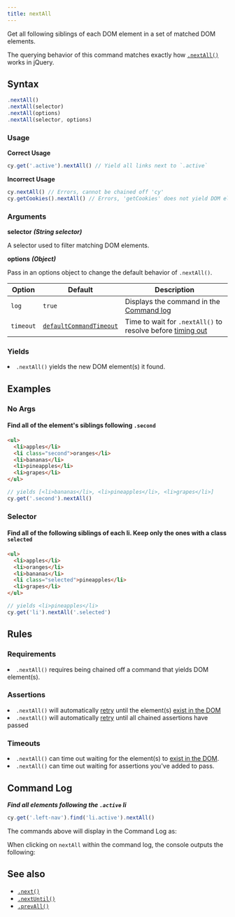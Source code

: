 ```yaml
---
title: nextAll
---
```


Get all following siblings of each DOM element in a set of matched DOM elements.

<Alert type="info">

The querying behavior of this command matches exactly how
[`.nextAll()`](http://api.jquery.com/nextAll) works in jQuery.

</Alert>

## Syntax

```javascript
.nextAll()
.nextAll(selector)
.nextAll(options)
.nextAll(selector, options)
```

### Usage

**<Icon name="check-circle" color="green"></Icon> Correct Usage**

```javascript
cy.get('.active').nextAll() // Yield all links next to `.active`
```

**<Icon name="exclamation-triangle" color="red"></Icon> Incorrect Usage**

```javascript
cy.nextAll() // Errors, cannot be chained off 'cy'
cy.getCookies().nextAll() // Errors, 'getCookies' does not yield DOM element
```

### Arguments

**<Icon name="angle-right"></Icon> selector** **_(String selector)_**

A selector used to filter matching DOM elements.

**<Icon name="angle-right"></Icon> options** **_(Object)_**

Pass in an options object to change the default behavior of `.nextAll()`.

| Option    | Default                                                              | Description                                                                              |
| --------- | -------------------------------------------------------------------- | ---------------------------------------------------------------------------------------- |
| `log`     | `true`                                                               | Displays the command in the [Command log](/guides/core-concepts/test-runner#Command-Log) |
| `timeout` | [`defaultCommandTimeout`](/guides/references/configuration#Timeouts) | Time to wait for `.nextAll()` to resolve before [timing out](#Timeouts)                  |

### Yields [<Icon name="question-circle"/>](/guides/core-concepts/introduction-to-cypress#Subject-Management)

<List><li>`.nextAll()` yields the new DOM element(s) it found.</li></List>

## Examples

### No Args

#### Find all of the element's siblings following `.second`

```html
<ul>
  <li>apples</li>
  <li class="second">oranges</li>
  <li>bananas</li>
  <li>pineapples</li>
  <li>grapes</li>
</ul>
```

```javascript
// yields [<li>bananas</li>, <li>pineapples</li>, <li>grapes</li>]
cy.get('.second').nextAll()
```

### Selector

#### Find all of the following siblings of each li. Keep only the ones with a class `selected`

```html
<ul>
  <li>apples</li>
  <li>oranges</li>
  <li>bananas</li>
  <li class="selected">pineapples</li>
  <li>grapes</li>
</ul>
```

```javascript
// yields <li>pineapples</li>
cy.get('li').nextAll('.selected')
```

## Rules

### Requirements [<Icon name="question-circle"/>](/guides/core-concepts/introduction-to-cypress#Chains-of-Commands)

<List><li>`.nextAll()` requires being chained off a command that yields DOM
element(s).</li></List>

### Assertions [<Icon name="question-circle"/>](/guides/core-concepts/introduction-to-cypress#Assertions)

<List><li>`.nextAll()` will automatically
[retry](/guides/core-concepts/retry-ability) until the element(s)
[exist in the DOM](/guides/core-concepts/introduction-to-cypress#Default-Assertions)</li><li>`.nextAll()`
will automatically [retry](/guides/core-concepts/retry-ability) until all
chained assertions have passed</li></List>

### Timeouts [<Icon name="question-circle"/>](/guides/core-concepts/introduction-to-cypress#Timeouts)

<List><li>`.nextAll()` can time out waiting for the element(s) to
[exist in the DOM](/guides/core-concepts/introduction-to-cypress#Default-Assertions).</li><li>`.nextAll()`
can time out waiting for assertions you've added to pass.</li></List>

## Command Log

**_Find all elements following the `.active` li_**

```javascript
cy.get('.left-nav').find('li.active').nextAll()
```

The commands above will display in the Command Log as:

<DocsImage src="/img/api/nextall/next-all-traversal-command-for-the-dom.png" alt="Command Log nextAll" />

When clicking on `nextAll` within the command log, the console outputs the
following:

<DocsImage src="/img/api/nextall/all-next-elements-are-logged-in-console.png" alt="Console Log nextAll" />

## See also

- [`.next()`](/api/commands/next)
- [`.nextUntil()`](/api/commands/nextuntil)
- [`.prevAll()`](/api/commands/prevall)
